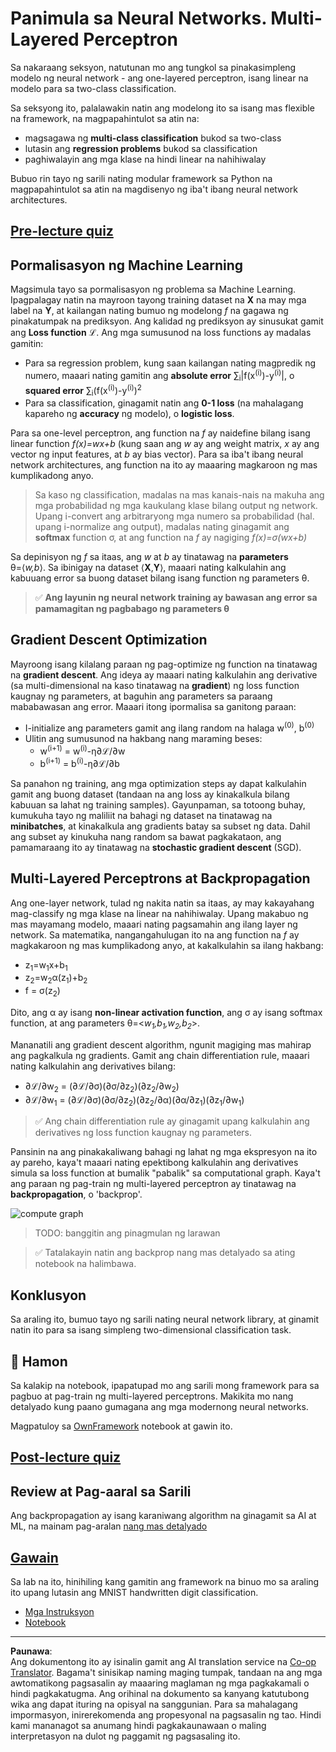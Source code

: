 <!--
CO_OP_TRANSLATOR_METADATA:
{
  "original_hash": "186bf7eeab776b36f557357ea56d4751",
  "translation_date": "2025-08-28T02:37:47+00:00",
  "source_file": "lessons/3-NeuralNetworks/04-OwnFramework/README.md",
  "language_code": "tl"
}
-->
# Panimula sa Neural Networks. Multi-Layered Perceptron

Sa nakaraang seksyon, natutunan mo ang tungkol sa pinakasimpleng modelo ng neural network - ang one-layered perceptron, isang linear na modelo para sa two-class classification.

Sa seksyong ito, palalawakin natin ang modelong ito sa isang mas flexible na framework, na magpapahintulot sa atin na:

* magsagawa ng **multi-class classification** bukod sa two-class
* lutasin ang **regression problems** bukod sa classification
* paghiwalayin ang mga klase na hindi linear na nahihiwalay

Bubuo rin tayo ng sarili nating modular framework sa Python na magpapahintulot sa atin na magdisenyo ng iba't ibang neural network architectures.

## [Pre-lecture quiz](https://red-field-0a6ddfd03.1.azurestaticapps.net/quiz/104)

## Pormalisasyon ng Machine Learning

Magsimula tayo sa pormalisasyon ng problema sa Machine Learning. Ipagpalagay natin na mayroon tayong training dataset na **X** na may mga label na **Y**, at kailangan nating bumuo ng modelong *f* na gagawa ng pinakatumpak na prediksyon. Ang kalidad ng prediksyon ay sinusukat gamit ang **Loss function** ℒ. Ang mga sumusunod na loss functions ay madalas gamitin:

* Para sa regression problem, kung saan kailangan nating magpredik ng numero, maaari nating gamitin ang **absolute error** ∑<sub>i</sub>|f(x<sup>(i)</sup>)-y<sup>(i)</sup>|, o **squared error** ∑<sub>i</sub>(f(x<sup>(i)</sup>)-y<sup>(i)</sup>)<sup>2</sup>
* Para sa classification, ginagamit natin ang **0-1 loss** (na mahalagang kapareho ng **accuracy** ng modelo), o **logistic loss**.

Para sa one-level perceptron, ang function na *f* ay naidefine bilang isang linear function *f(x)=wx+b* (kung saan ang *w* ay ang weight matrix, *x* ay ang vector ng input features, at *b* ay bias vector). Para sa iba't ibang neural network architectures, ang function na ito ay maaaring magkaroon ng mas kumplikadong anyo.

> Sa kaso ng classification, madalas na mas kanais-nais na makuha ang mga probabilidad ng mga kaukulang klase bilang output ng network. Upang i-convert ang arbitraryong mga numero sa probabilidad (hal. upang i-normalize ang output), madalas nating ginagamit ang **softmax** function σ, at ang function na *f* ay nagiging *f(x)=σ(wx+b)*

Sa depinisyon ng *f* sa itaas, ang *w* at *b* ay tinatawag na **parameters** θ=⟨*w,b*⟩. Sa ibinigay na dataset ⟨**X**,**Y**⟩, maaari nating kalkulahin ang kabuuang error sa buong dataset bilang isang function ng parameters θ.

> ✅ **Ang layunin ng neural network training ay bawasan ang error sa pamamagitan ng pagbabago ng parameters θ**

## Gradient Descent Optimization

Mayroong isang kilalang paraan ng pag-optimize ng function na tinatawag na **gradient descent**. Ang ideya ay maaari nating kalkulahin ang derivative (sa multi-dimensional na kaso tinatawag na **gradient**) ng loss function kaugnay ng parameters, at baguhin ang parameters sa paraang mababawasan ang error. Maaari itong ipormalisa sa ganitong paraan:

* I-initialize ang parameters gamit ang ilang random na halaga w<sup>(0)</sup>, b<sup>(0)</sup>
* Ulitin ang sumusunod na hakbang nang maraming beses:
    - w<sup>(i+1)</sup> = w<sup>(i)</sup>-η∂ℒ/∂w
    - b<sup>(i+1)</sup> = b<sup>(i)</sup>-η∂ℒ/∂b

Sa panahon ng training, ang mga optimization steps ay dapat kalkulahin gamit ang buong dataset (tandaan na ang loss ay kinakalkula bilang kabuuan sa lahat ng training samples). Gayunpaman, sa totoong buhay, kumukuha tayo ng maliliit na bahagi ng dataset na tinatawag na **minibatches**, at kinakalkula ang gradients batay sa subset ng data. Dahil ang subset ay kinukuha nang random sa bawat pagkakataon, ang pamamaraang ito ay tinatawag na **stochastic gradient descent** (SGD).

## Multi-Layered Perceptrons at Backpropagation

Ang one-layer network, tulad ng nakita natin sa itaas, ay may kakayahang mag-classify ng mga klase na linear na nahihiwalay. Upang makabuo ng mas mayamang modelo, maaari nating pagsamahin ang ilang layer ng network. Sa matematika, nangangahulugan ito na ang function na *f* ay magkakaroon ng mas kumplikadong anyo, at kakalkulahin sa ilang hakbang:
* z<sub>1</sub>=w<sub>1</sub>x+b<sub>1</sub>
* z<sub>2</sub>=w<sub>2</sub>α(z<sub>1</sub>)+b<sub>2</sub>
* f = σ(z<sub>2</sub>)

Dito, ang α ay isang **non-linear activation function**, ang σ ay isang softmax function, at ang parameters θ=<*w<sub>1</sub>,b<sub>1</sub>,w<sub>2</sub>,b<sub>2</sub>*>.

Mananatili ang gradient descent algorithm, ngunit magiging mas mahirap ang pagkalkula ng gradients. Gamit ang chain differentiation rule, maaari nating kalkulahin ang derivatives bilang:

* ∂ℒ/∂w<sub>2</sub> = (∂ℒ/∂σ)(∂σ/∂z<sub>2</sub>)(∂z<sub>2</sub>/∂w<sub>2</sub>)
* ∂ℒ/∂w<sub>1</sub> = (∂ℒ/∂σ)(∂σ/∂z<sub>2</sub>)(∂z<sub>2</sub>/∂α)(∂α/∂z<sub>1</sub>)(∂z<sub>1</sub>/∂w<sub>1</sub>)

> ✅ Ang chain differentiation rule ay ginagamit upang kalkulahin ang derivatives ng loss function kaugnay ng parameters.

Pansinin na ang pinakakaliwang bahagi ng lahat ng mga ekspresyon na ito ay pareho, kaya't maaari nating epektibong kalkulahin ang derivatives simula sa loss function at bumalik "pabalik" sa computational graph. Kaya't ang paraan ng pag-train ng multi-layered perceptron ay tinatawag na **backpropagation**, o 'backprop'.

<img alt="compute graph" src="images/ComputeGraphGrad.png"/>

> TODO: banggitin ang pinagmulan ng larawan

> ✅ Tatalakayin natin ang backprop nang mas detalyado sa ating notebook na halimbawa.  

## Konklusyon

Sa araling ito, bumuo tayo ng sarili nating neural network library, at ginamit natin ito para sa isang simpleng two-dimensional classification task.

## 🚀 Hamon

Sa kalakip na notebook, ipapatupad mo ang sarili mong framework para sa pagbuo at pag-train ng multi-layered perceptrons. Makikita mo nang detalyado kung paano gumagana ang mga modernong neural networks.

Magpatuloy sa [OwnFramework](OwnFramework.ipynb) notebook at gawin ito.

## [Post-lecture quiz](https://red-field-0a6ddfd03.1.azurestaticapps.net/quiz/204)

## Review at Pag-aaral sa Sarili

Ang backpropagation ay isang karaniwang algorithm na ginagamit sa AI at ML, na mainam pag-aralan [nang mas detalyado](https://wikipedia.org/wiki/Backpropagation)

## [Gawain](lab/README.md)

Sa lab na ito, hinihiling kang gamitin ang framework na binuo mo sa araling ito upang lutasin ang MNIST handwritten digit classification.

* [Mga Instruksyon](lab/README.md)
* [Notebook](lab/MyFW_MNIST.ipynb)

---

**Paunawa**:  
Ang dokumentong ito ay isinalin gamit ang AI translation service na [Co-op Translator](https://github.com/Azure/co-op-translator). Bagama't sinisikap naming maging tumpak, tandaan na ang mga awtomatikong pagsasalin ay maaaring maglaman ng mga pagkakamali o hindi pagkakatugma. Ang orihinal na dokumento sa kanyang katutubong wika ang dapat ituring na opisyal na sanggunian. Para sa mahalagang impormasyon, inirerekomenda ang propesyonal na pagsasalin ng tao. Hindi kami mananagot sa anumang hindi pagkakaunawaan o maling interpretasyon na dulot ng paggamit ng pagsasaling ito.